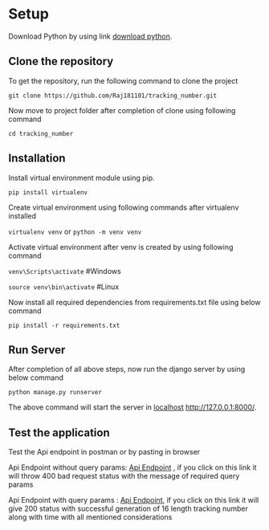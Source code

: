 # Setup

Download Python by using link [download python](https://www.python.org/downloads/).

## Clone the repository

To get the repository, run the following command to clone the project

`git clone https://github.com/Raj181101/tracking_number.git`

Now move to project folder after completion of clone using following command

`cd tracking_number`

## Installation

Install virtual environment module using pip.

`pip install virtualenv`

Create virtual environment using following commands after virtualenv installed

`virtualenv venv` or `python -m venv venv`

Activate virtual environment after venv is created by using following command

`venv\Scripts\activate` #Windows

`source venv\bin\activate` #Linux

Now install all required dependencies from requirements.txt file using below command

`pip install -r requirements.txt`


## Run Server

After completion of all above steps, now run the django server by using below command

`python manage.py runserver` 

The above command will start the server in [localhost](http://127.0.0.1:8000/) http://127.0.0.1:8000/.


## Test the application

Test the Api endpoint in postman or by pasting in browser

Api Endpoint without query params: [Api Endpoint](http://127.0.0.1:8000/apis/next-tracking-number/) , if you click on this link it will throw 400 bad request status with the message of required query params

Api Endpoint with query params : [Api Endpoint](http://127.0.0.1:8000/apis/next-tracking-number/?origin_country_id=MY&destination_country_id=ID&weight=1.335&customer_id=de619854-b59b-425e-9db4-943979e1bd49&customer_name=bhargav%20reddy), if you click on this link it will give 200 status with successful generation of 16 length tracking number along with time with all mentioned considerations

